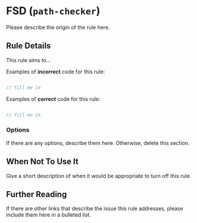 # FSD (`path-checker`)

Please describe the origin of the rule here.

## Rule Details

This rule aims to...

Examples of **incorrect** code for this rule:

```js

// fill me in

```

Examples of **correct** code for this rule:

```js

// fill me in

```

### Options

If there are any options, describe them here. Otherwise, delete this section.

## When Not To Use It

Give a short description of when it would be appropriate to turn off this rule.

## Further Reading

If there are other links that describe the issue this rule addresses, please include them here in a bulleted list.
